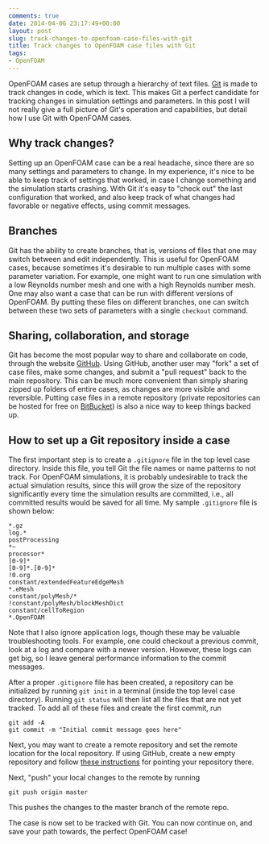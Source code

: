 ```yaml
---
comments: true
date: 2014-04-06 23:17:49+00:00
layout: post
slug: track-changes-to-openfoam-case-files-with-git
title: Track changes to OpenFOAM case files with Git
tags:
- OpenFOAM
---
```


OpenFOAM cases are setup through a hierarchy of text files. [Git](https://git-scm.com) is made to track changes in code, which is text. This makes Git a perfect candidate for tracking changes in simulation settings and parameters. In this post I will not really give a full picture of Git's operation and capabilities, but detail how I use Git with OpenFOAM cases.



## Why track changes?


Setting up an OpenFOAM case can be a real headache, since there are so many settings and parameters to change. In my experience, it's nice to be able to keep track of settings that worked, in case I change something and the simulation starts crashing. With Git it's easy to "check out" the last configuration that worked, and also keep track of what changes had favorable or negative effects, using commit messages.



## Branches


Git has the ability to create branches, that is, versions of files that one may switch between and edit independently. This is useful for OpenFOAM cases, because sometimes it's desirable to run multiple cases with some parameter variation. For example, one might want to run one simulation with a low Reynolds number mesh and one with a high Reynolds number mesh. One may also want a case that can be run with different versions of OpenFOAM. By putting these files on different branches, one can switch between these two sets of parameters with a single `checkout` command.



## Sharing, collaboration, and storage


Git has become the most popular way to share and collaborate on code, through the website [GitHub](https://github.com). Using GitHub, another user may "fork" a set of case files, make some changes, and submit a "pull request" back to the main repository. This can be much more convenient than simply sharing zipped up folders of entire cases, as changes are more visible and reversible. Putting case files in a remote repository (private repositories can be hosted for free on [BitBucket](https://bitbucket.org)) is also a nice way to keep things backed up.



## How to set up a Git repository inside a case


The first important step is to create a `.gitignore` file in the top level case directory. Inside this file, you tell Git the file names or name patterns to not track. For OpenFOAM simulations, it is probably undesirable to track the actual simulation results, since this will grow the size of the repository significantly every time the simulation results are committed, i.e., all committed results would be saved for all time. My sample `.gitignore` file is shown below:




    *.gz
    log.*
    postProcessing
    *~
    processor*
    [0-9]*
    [0-9]*.[0-9]*
    !0.org
    constant/extendedFeatureEdgeMesh
    *.eMesh
    constant/polyMesh/*
    !constant/polyMesh/blockMeshDict
    constant/cellToRegion
    *.OpenFOAM




Note that I also ignore application logs, though these may be valuable troubleshooting tools. For example, one could checkout a previous commit, look at a log and compare with a newer version. However, these logs can get big, so I leave general performance information to the commit messages.

After a proper `.gitignore` file has been created, a repository can be initialized by running `git init` in a terminal (inside the top level case directory). Running `git status` will then list all the files that are not yet tracked. To add all of these files and create the first commit, run



    git add -A
    git commit -m "Initial commit message goes here"




Next, you may want to create a remote repository and set the remote location for the local repository. If using GitHub, create a new empty repository and follow [these instructions](https://help.github.com/articles/adding-a-remote) for pointing your repository there.

Next, "push" your local changes to the remote by running



    git push origin master



This pushes the changes to the master branch of the remote repo.

The case is now set to be tracked with Git. You can now continue on, and save your path towards, the perfect OpenFOAM case!
